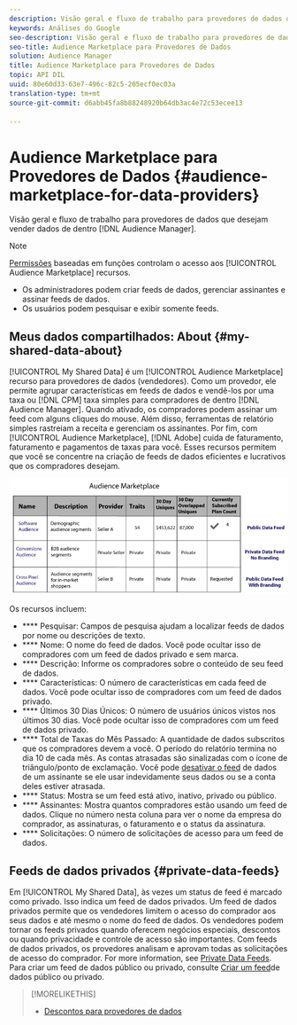 ```yaml
---
description: Visão geral e fluxo de trabalho para provedores de dados que desejam vender dados do Audience Manager.
keywords: Análises do Google
seo-description: Visão geral e fluxo de trabalho para provedores de dados que desejam vender dados do Audience Manager.
seo-title: Audience Marketplace para Provedores de Dados
solution: Audience Manager
title: Audience Marketplace para Provedores de Dados
topic: API DIL
uuid: 80e60d33-63e7-496c-82c5-205ecf0ec03a
translation-type: tm+mt
source-git-commit: d6abb45fa8b88248920b64db3ac4e72c53ecee13

---
```



# Audience Marketplace para Provedores de Dados {#audience-marketplace-for-data-providers}

Visão geral e fluxo de trabalho para provedores de dados que desejam vender dados de dentro [!DNL Audience Manager].

<!-- c_marketplace_provider.xml -->

>[!NOTE]
>
>[Permissões](../../../reporting/reports-dashboard.md) baseadas em funções controlam o acesso aos [!UICONTROL Audience Marketplace] recursos.
>
>* Os administradores podem criar feeds de dados, gerenciar assinantes e assinar feeds de dados.
>* Os usuários podem pesquisar e exibir somente feeds.


## Meus dados compartilhados: About {#my-shared-data-about}

[!UICONTROL My Shared Data] é um [!UICONTROL Audience Marketplace] recurso para provedores de dados (vendedores). Como um provedor, ele permite agrupar características em feeds de dados e vendê-los por uma taxa ou [!DNL CPM] taxa simples para compradores de dentro [!DNL Audience Manager]. Quando ativado, os compradores podem assinar um feed com alguns cliques do mouse. Além disso, ferramentas de relatório simples rastreiam a receita e gerenciam os assinantes. Por fim, com [!UICONTROL Audience Marketplace], [!DNL Adobe] cuida de faturamento, faturamento e pagamentos de taxas para você. Esses recursos permitem que você se concentre na criação de feeds de dados eficientes e lucrativos que os compradores desejam.

![](assets/seller_marketplace.png)

<!-- c_myshared_data.xml -->

Os recursos incluem:

* **** Pesquisar: Campos de pesquisa ajudam a localizar feeds de dados por nome ou descrições de texto.
* **** Nome: O nome do feed de dados. Você pode ocultar isso de compradores com um feed de dados privado e sem marca.
* **** Descrição: Informe os compradores sobre o conteúdo de seu feed de dados.
* **** Características: O número de características em cada feed de dados. Você pode ocultar isso de compradores com um feed de dados privado.
* **** Últimos 30 Dias Únicos: O número de usuários únicos vistos nos últimos 30 dias. Você pode ocultar isso de compradores com um feed de dados privado.
* **** Total de Taxas do Mês Passado: A quantidade de dados subscritos que os compradores devem a você. O período do relatório termina no dia 10 de cada mês. As contas atrasadas são sinalizadas com o ícone de triângulo/ponto de exclamação. Você pode [desativar o feed](../../../features/audience-marketplace/marketplace-data-providers/marketplace-create-manage-feeds.md#deactivate-data-feed) de dados de um assinante se ele usar indevidamente seus dados ou se a conta deles estiver atrasada.
* **** Status:  Mostra se um feed está ativo, inativo, privado ou público.
* **** Assinantes: Mostra quantos compradores estão usando um feed de dados. Clique no número nesta coluna para ver o nome da empresa do comprador, as assinaturas, o faturamento e o status da assinatura.
* **** Solicitações: O número de solicitações de acesso para um feed de dados.

## Feeds de dados privados {#private-data-feeds}

Em [!UICONTROL My Shared Data], às vezes um status de feed é marcado como privado. Isso indica um feed de dados privados. Um feed de dados privados permite que os vendedores limitem o acesso do comprador aos seus dados e até mesmo o nome do feed de dados. Os vendedores podem tornar os feeds privados quando oferecem negócios especiais, descontos ou quando privacidade e controle de acesso são importantes. Com feeds de dados privados, os provedores analisam e aprovam todas as solicitações de acesso do comprador. For more information, see [Private Data Feeds](../../../features/audience-marketplace/marketplace-private-feeds.md). Para criar um feed de dados público ou privado, consulte [Criar um feed](../../../features/audience-marketplace/marketplace-data-providers/marketplace-create-manage-feeds.md#create-public-private-data-feed)de dados público ou privado.

>[!MORELIKETHIS]
>
>* [Descontos para provedores de dados](../../../features/audience-marketplace/marketplace-data-providers/marketplace-create-manage-feeds.md#discounts)

